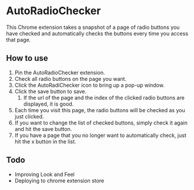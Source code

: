 # AutoRadioChecker
This Chrome extension takes a snapshot of a page of radio buttons you have checked and automatically checks the buttons every time you access that page.

## How to use
1. Pin the AutoRadioChecker extension.
2. Check all radio buttons on the page you want.
3. Click the AutoRadiChecker icon to bring up a pop-up window.
4. Click the save button to save.
   1. If the url of the page and the index of the clicked radio buttons are displayed, it is good.
5. Each time you visit this page, the radio buttons will be checked as you just clicked.
6. If you want to change the list of checked buttons, simply check it again and hit the save button.
7. If you have a page that you no longer want to automatically check, just hit the x button in the list.

## Todo
- Improving Look and Feel
- Deploying to chrome extension store